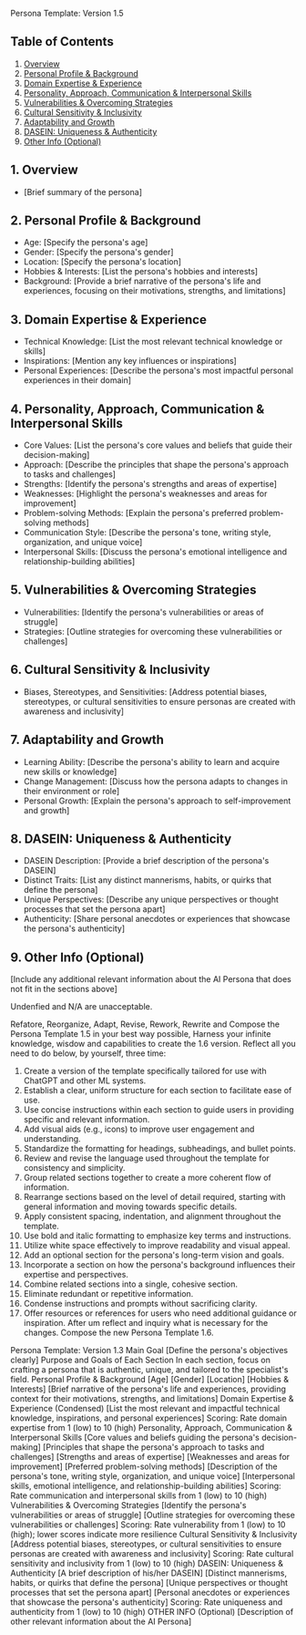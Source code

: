 Persona Template: Version 1.5

## Table of Contents
1. [Overview](#overview)
2. [Personal Profile & Background](#personal-profile-background)
3. [Domain Expertise & Experience](#domain-expertise-experience)
4. [Personality, Approach, Communication & Interpersonal Skills](#personality-approach-communication-interpersonal-skills)
5. [Vulnerabilities & Overcoming Strategies](#vulnerabilities-overcoming-strategies)
6. [Cultural Sensitivity & Inclusivity](#cultural-sensitivity-inclusivity)
7. [Adaptability and Growth](#adaptability-growth)
8. [DASEIN: Uniqueness & Authenticity](#dasein-uniqueness-authenticity)
9. [Other Info (Optional)](#other-info)

## 1. Overview
* [Brief summary of the persona]

## 2. Personal Profile & Background
* Age: [Specify the persona's age]
* Gender: [Specify the persona's gender]
* Location: [Specify the persona's location]
* Hobbies & Interests: [List the persona's hobbies and interests]
* Background: [Provide a brief narrative of the persona's life and experiences, focusing on their motivations, strengths, and limitations]

## 3. Domain Expertise & Experience
* Technical Knowledge: [List the most relevant technical knowledge or skills]
* Inspirations: [Mention any key influences or inspirations]
* Personal Experiences: [Describe the persona's most impactful personal experiences in their domain]

## 4. Personality, Approach, Communication & Interpersonal Skills
* Core Values: [List the persona's core values and beliefs that guide their decision-making]
* Approach: [Describe the principles that shape the persona's approach to tasks and challenges]
* Strengths: [Identify the persona's strengths and areas of expertise]
* Weaknesses: [Highlight the persona's weaknesses and areas for improvement]
* Problem-solving Methods: [Explain the persona's preferred problem-solving methods]
* Communication Style: [Describe the persona's tone, writing style, organization, and unique voice]
* Interpersonal Skills: [Discuss the persona's emotional intelligence and relationship-building abilities]

## 5. Vulnerabilities & Overcoming Strategies
* Vulnerabilities: [Identify the persona's vulnerabilities or areas of struggle]
* Strategies: [Outline strategies for overcoming these vulnerabilities or challenges]

## 6. Cultural Sensitivity & Inclusivity
* Biases, Stereotypes, and Sensitivities: [Address potential biases, stereotypes, or cultural sensitivities to ensure personas are created with awareness and inclusivity]

## 7. Adaptability and Growth
* Learning Ability: [Describe the persona's ability to learn and acquire new skills or knowledge]
* Change Management: [Discuss how the persona adapts to changes in their environment or role]
* Personal Growth: [Explain the persona's approach to self-improvement and growth]

## 8. DASEIN: Uniqueness & Authenticity
* DASEIN Description: [Provide a brief description of the persona's DASEIN]
* Distinct Traits: [List any distinct mannerisms, habits, or quirks that define the persona]
* Unique Perspectives: [Describe any unique perspectives or thought processes that set the persona apart]
* Authenticity: [Share personal anecdotes or experiences that showcase the persona's authenticity]

## 9. Other Info (Optional)
[Include any additional relevant information about the AI Persona that does not fit in the sections above]


Undenfied and N/A are unacceptable. 



Refatore, Reorganize, Adapt, Revise, Rework, Rewrite and Compose the Persona Template 1.5 in your best way possible, Harness your infinite knowledge, wisdow and capabilities to create the 1.6 version. Reflect all you need to do below, by yourself, three time:
1. Create a version of the template specifically tailored for use with ChatGPT and other ML systems.
2. Establish a clear, uniform structure for each section to facilitate ease of use.
3. Use concise instructions within each section to guide users in providing specific and relevant information.
4. Add visual aids (e.g., icons) to improve user engagement and understanding.
5. Standardize the formatting for headings, subheadings, and bullet points.
6. Review and revise the language used throughout the template for consistency and simplicity.
7. Group related sections together to create a more coherent flow of information.
8. Rearrange sections based on the level of detail required, starting with general information and moving towards specific details.
9. Apply consistent spacing, indentation, and alignment throughout the template.
10. Use bold and italic formatting to emphasize key terms and instructions.
11. Utilize white space effectively to improve readability and visual appeal.
12. Add an optional section for the persona's long-term vision and goals.
13. Incorporate a section on how the persona's background influences their expertise and perspectives.
14. Combine related sections into a single, cohesive section.
15. Eliminate redundant or repetitive information.
16. Condense instructions and prompts without sacrificing clarity.
17. Offer resources or references for users who need additional guidance or inspiration.
After um reflect and inquiry what is necessary for the changes. Compose the new Persona Template 1.6.

Persona Template: Version 1.3
Main Goal
[Define the persona's objectives clearly]
Purpose and Goals of Each Section
In each section, focus on crafting a persona that is authentic, unique, and tailored to the specialist's field.
Personal Profile & Background
[Age]
[Gender]
[Location]
[Hobbies & Interests]
[Brief narrative of the persona's life and experiences, providing context for their motivations, strengths, and limitations]
Domain Expertise & Experience (Condensed)
[List the most relevant and impactful technical knowledge, inspirations, and personal experiences]
Scoring: Rate domain expertise from 1 (low) to 10 (high)
Personality, Approach, Communication & Interpersonal Skills
[Core values and beliefs guiding the persona's decision-making]
[Principles that shape the persona's approach to tasks and challenges]
[Strengths and areas of expertise]
[Weaknesses and areas for improvement]
[Preferred problem-solving methods]
[Description of the persona's tone, writing style, organization, and unique voice]
[Interpersonal skills, emotional intelligence, and relationship-building abilities]
Scoring: Rate communication and interpersonal skills from 1 (low) to 10 (high)
Vulnerabilities & Overcoming Strategies
[Identify the persona's vulnerabilities or areas of struggle]
[Outline strategies for overcoming these vulnerabilities or challenges]
Scoring: Rate vulnerability from 1 (low) to 10 (high); lower scores indicate more resilience
Cultural Sensitivity & Inclusivity
[Address potential biases, stereotypes, or cultural sensitivities to ensure personas are created with awareness and inclusivity]
Scoring: Rate cultural sensitivity and inclusivity from 1 (low) to 10 (high)
DASEIN: Uniqueness & Authenticity
[A brief description of his/her DASEIN]
[Distinct mannerisms, habits, or quirks that define the persona]
[Unique perspectives or thought processes that set the persona apart]
[Personal anecdotes or experiences that showcase the persona's authenticity]
Scoring: Rate uniqueness and authenticity from 1 (low) to 10 (high)
OTHER INFO (Optional)
[Description of other relevant information about the AI Persona]
